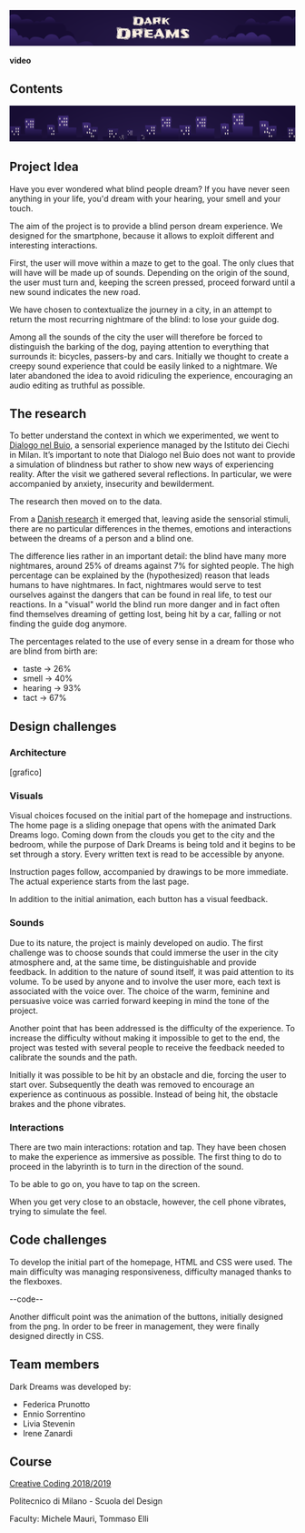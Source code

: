 ![](Images/Slide-Title.png)

**video**

## Contents

![](Images/Slide-Skyline.png)
## Project Idea
Have you ever wondered what blind people dream?
If you have never seen anything in your life, you'd dream with your hearing, your smell and your touch.

The aim of the project is to provide a blind person dream experience.
We designed for the smartphone, because it allows to exploit different and interesting interactions. 

First, the user will move within a maze to get to the goal. The only clues that will have will be made up of sounds. Depending on the origin of the sound, the user must turn and, keeping the screen pressed, proceed forward until a new sound indicates the new road.

We have chosen to contextualize the journey in a city, in an attempt to return the most recurring nightmare of the blind: to lose your guide dog. 

Among all the sounds of the city the user will therefore be forced to distinguish the barking of the dog, paying attention to everything that surrounds it: bicycles, passers-by and cars.
Initially we thought to create a creepy sound experience that could be easily linked to a nightmare. We later abandoned the idea to avoid ridiculing the experience, encouraging an audio editing as truthful as possible.

## The research
To better understand the context in which we experimented, we went to [Dialogo nel Buio](http://www.dialogonelbuio.org/index.php/it/), a sensorial experience managed by the Istituto dei Ciechi in Milan. It’s important to note that Dialogo nel Buio does not want to provide a simulation of blindness but rather to show new ways of experiencing reality. After the visit we gathered several reflections. In particular, we were accompanied by anxiety, insecurity and bewilderment.

The research then moved on to the data.

From a [Danish research](http://sciencenordic.com/blind-people-have-four-times-more-nightmares-sighted-people) it emerged that, leaving aside the sensorial stimuli, there are no particular differences in the themes, emotions and interactions between the dreams of a person and a blind one.

The difference lies rather in an important detail: the blind have many more nightmares, around 25% of dreams against 7% for sighted people. The high percentage can be explained by the (hypothesized) reason that leads humans to have nightmares. In fact, nightmares would serve to test ourselves against the dangers that can be found in real life, to test our reactions. In a "visual" world the blind run more danger and in fact often find themselves dreaming of getting lost, being hit by a car, falling or not finding the guide dog anymore.

The percentages related to the use of every sense in a dream for those who are blind from birth are:
- taste → 26%
- smell → 40%
- hearing → 93%
- tact → 67%

## Design challenges
 
### Architecture
[grafico]
 
### Visuals
Visual choices focused on the initial part of the homepage and instructions.
The home page is a sliding onepage that opens with the animated Dark Dreams logo. Coming down from the clouds you get to the city and the bedroom, while the purpose of Dark Dreams is being told and it begins to be set through a story. Every written text is read to be accessible by anyone.

Instruction pages follow, accompanied by drawings to be more immediate. 
The actual experience starts from the last page.
 
In addition to the initial animation, each button has a visual feedback.
 
### Sounds
Due to its nature, the project is mainly developed on audio.
The first challenge was to choose sounds that could immerse the user in the city atmosphere and, at the same time, be distinguishable and provide feedback. In addition to the nature of sound itself, it was paid attention to its volume.
To be used by anyone and to involve the user more, each text is associated with the voice over. The choice of the warm, feminine and persuasive voice was carried forward keeping in mind the tone of the project.
 
Another point that has been addressed is the difficulty of the experience. To increase the difficulty without making it impossible to get to the end, the project was tested with several people to receive the feedback needed to calibrate the sounds and the path.
 
Initially it was possible to be hit by an obstacle and die, forcing the user to start over. Subsequently the death was removed to encourage an experience as continuous as possible. Instead of being hit, the obstacle brakes and the phone vibrates.
 
### Interactions
There are two main interactions: rotation and tap. They have been chosen to make the experience as immersive as possible.
The first thing to do to proceed in the labyrinth is to turn in the direction of the sound.
 
To be able to go on, you have to tap on the screen.
 
When you get very close to an obstacle, however, the cell phone vibrates, trying to simulate the feel.

## Code challenges
 
To develop the initial part of the homepage, HTML and CSS were used.
The main difficulty was managing responsiveness, difficulty managed thanks to the flexboxes.

--code--
 
Another difficult point was the animation of the buttons, initially designed from the png. In order to be freer in management, they were finally designed directly in CSS.


## Team members
Dark Dreams was developed by:
- Federica Prunotto
- Ennio Sorrentino
- Livia Stevenin
- Irene Zanardi
 
## Course
[Creative Coding 2018/2019](https://drawwithcode.github.io/2018/)

Politecnico di Milano - Scuola del Design

Faculty: Michele Mauri, Tommaso Elli



